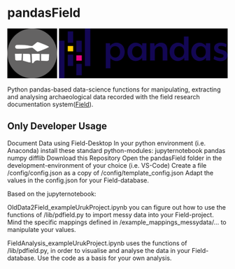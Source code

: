 # pandasField
![field](https://github.com/maxhaibt/pandasField/blob/main/readme-images/fieldAndpandas-logo.png)

 Python pandas-based data-science functions for manipulating, extracting and analysing archaeological data recorded with the field research documentation system([Field](https://github.com/dainst/idai-field)).

## Only Developer Usage
Document Data using Field-Desktop
In your python environment (i.e. Anaconda) 
install these standard python-modules:
jupyternotebook
pandas
numpy
difflib 
Download this Repository
Open the pandasField folder in the development-environment of your choice (i.e. VS-Code)
Create a file /config/config.json as a copy of /config/template_config.json
Adapt the values in the config.json for your Field-database.

Based on the jupyternotebook:

OldData2Field_exampleUrukProject.ipynb you can figure out how to use the functions of /lib/pdfield.py to import messy data into your Field-project. Mind the specific mappings defined in /example_mappings_messydata/... to manipulate your values.

FieldAnalysis_exampleUrukProject.ipynb uses the functions of /lib/pdfield.py, in order to visualise and analyse the data in your Field-database. Use the code as a basis for your own analysis.



